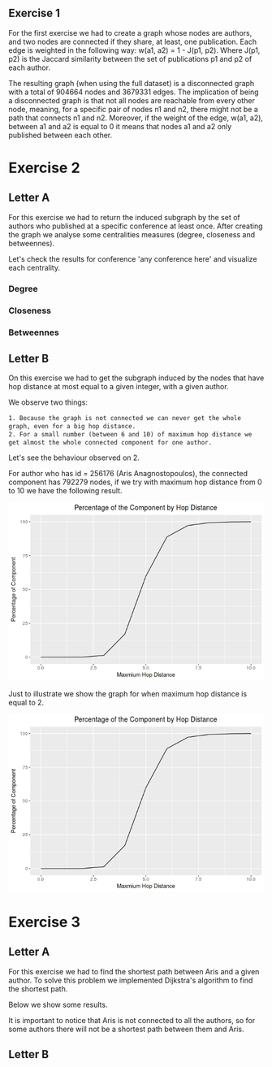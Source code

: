 ## Exercise 1

For the first exercise we had to create a graph whose nodes are authors, and two nodes are connected if they share, at least, one publication. Each edge is weighted in the following way: w(a1, a2) = 1 - J(p1, p2). Where J(p1, p2) is the Jaccard similarity between the set of publications p1 and p2 of each author.

The resulting graph (when using the full dataset) is a disconnected graph with a total of 904664 nodes and 3679331 edges. The implication of being a disconnected graph is that not all nodes are reachable from every other node, meaning, for a specific pair of nodes n1 and n2, there might not be a path that connects n1 and n2. Moreover, if the weight of the edge, w(a1, a2), between a1 and a2 is equal to 0 it means that nodes a1 and a2 only published between each other.

# Exercise 2

## Letter A

For this exercise we had to return the induced subgraph by the set of authors who published at a specific conference at least once. After creating the graph we analyse some centralities measures (degree, closeness and betweennes).

Let's check the results for conference 'any conference here' and visualize each centrality.

### Degree

### Closeness

### Betweennes 

## Letter B

On this exercise we had to get the subgraph induced by the nodes that have hop distance at most equal to a given integer, with a given author.

We observe two things:
    
    1. Because the graph is not connected we can never get the whole graph, even for a big hop distance.
    2. For a small number (between 6 and 10) of maximum hop distance we get almost the whole connected component for one author.

Let's see the behaviour observed on 2.

For author who has id = 256176 (Aris Anagnostopoulos), the connected component has 792279 nodes, if we try with maximum hop distance from 0 to 10 we have the following result.

![](plots/2_b_percentage_component.png)

Just to illustrate we show the graph for when maximum hop distance is equal to 2.

![](plots/2_b_percentage_component.png)

# Exercise 3

## Letter A

For this exercise we had to find the shortest path between Aris and a given author. To solve this problem we implemented Dijkstra's algorithm to find the shortest path.

Below we show some results.

It is important to notice that Aris is not connected to all the authors, so for some authors there will not be a shortest path between them and Aris.

## Letter B